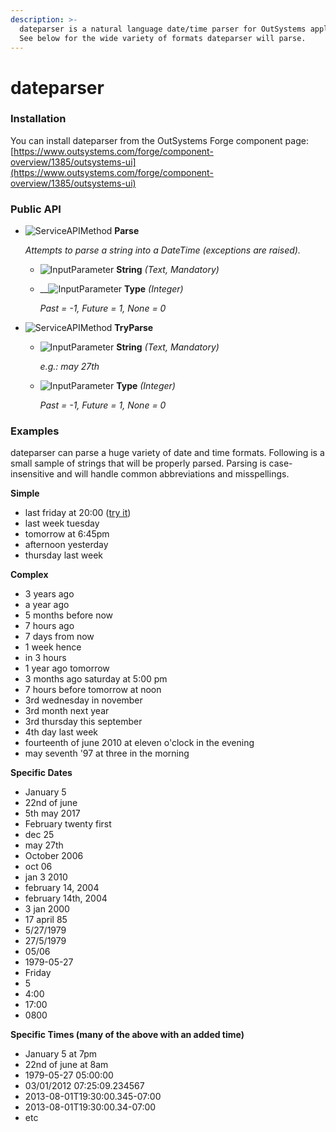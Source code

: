 ```yaml
---
description: >-
  dateparser is a natural language date/time parser for OutSystems applications.
  See below for the wide variety of formats dateparser will parse.
---
```


# dateparser

### Installation

You can install dateparser from the OutSystems Forge component page:\
[https://www.outsystems.com/forge/component-overview/1385/outsystems-ui](https://www.outsystems.com/forge/component-overview/1385/outsystems-ui)

### Public API

*   ![ServiceAPIMethod](https://ik.imagekit.io/antunes/os-resources/tr:w-18,h-18/ServiceAPIMethod.png) **Parse**&#x20;

    _Attempts to parse a string into a DateTime (exceptions are raised)._

    * ![InputParameter](https://ik.imagekit.io/antunes/os-resources/tr:w-18,h-18/InputParameter.png) **String** _(Text, Mandatory)_
    *   __![InputParameter](https://ik.imagekit.io/antunes/os-resources/tr:w-18,h-18/InputParameter.png) **Type** _(Integer)_&#x20;

        _Past = -1, Future = 1, None = 0_
* ![ServiceAPIMethod](https://ik.imagekit.io/antunes/os-resources/tr:w-18,h-18/ServiceAPIMethod.png) **TryParse**
  *   ![InputParameter](https://ik.imagekit.io/antunes/os-resources/tr:w-18,h-18/InputParameter.png) **String** _(Text, Mandatory)_

      _e.g.: may 27th_
  *   ![InputParameter](https://ik.imagekit.io/antunes/os-resources/tr:w-18,h-18/InputParameter.png) **Type** _(Integer)_

      _Past = -1, Future = 1, None = 0_

### Examples

dateparser can parse a huge variety of date and time formats. Following is a small sample of strings that will be properly parsed. Parsing is case-insensitive and will handle common abbreviations and misspellings.

**Simple**

* last friday at 20:00 ([try it](https://miguel-antunes.outsystemscloud.com/dateparserDemo/Demo?s=thursday))
* last week tuesday
* tomorrow at 6:45pm
* afternoon yesterday
* thursday last week

**Complex**

* 3 years ago
* a year ago
* 5 months before now
* 7 hours ago
* 7 days from now
* 1 week hence
* in 3 hours
* 1 year ago tomorrow
* 3 months ago saturday at 5:00 pm
* 7 hours before tomorrow at noon
* 3rd wednesday in november
* 3rd month next year
* 3rd thursday this september
* 4th day last week
* fourteenth of june 2010 at eleven o'clock in the evening
* may seventh '97 at three in the morning

**Specific Dates**

* January 5
* 22nd of june
* 5th may 2017
* February twenty first
* dec 25
* may 27th
* October 2006
* oct 06
* jan 3 2010
* february 14, 2004
* february 14th, 2004
* 3 jan 2000
* 17 april 85
* 5/27/1979
* 27/5/1979
* 05/06
* 1979-05-27
* Friday
* 5
* 4:00
* 17:00
* 0800

**Specific Times (many of the above with an added time)**

* January 5 at 7pm
* 22nd of june at 8am
* 1979-05-27 05:00:00
* 03/01/2012 07:25:09.234567
* 2013-08-01T19:30:00.345-07:00
* 2013-08-01T19:30:00.34-07:00
* etc
